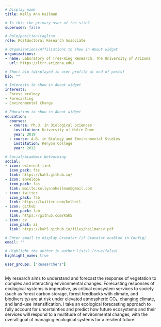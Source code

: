```yaml
---
# Display name
title: Kelly Ann Heilman

# Is this the primary user of the site?
superuser: false

# Role/position/tagline
role: Postdoctoral Research Associate

# Organizations/Affiliations to show in About widget
organizations:
- name: Laboratory of Tree-Ring Research, The University of Arizona
  url: https://ltrr.arizona.edu/

# Short bio (displayed in user profile at end of posts)
bio: ""

# Interests to show in About widget
interests:
- Forest ecology
- Forecasting
- Environmental Change

# Education to show in About widget
education:
  courses:
  - course: Ph.D. in Biological Sciences
    institution: University of Notre Dame
    year: 2019
  - course: A.B. in Biology and Environmental Studies
    institution: Kenyon College
    year: 2012

# Social/Academic Networking
social:
- icon: external-link
  icon_pack: fas
  link: https://kah5.github.io/
- icon: envelope
  icon_pack: fas
  link: mailto:kellyannheilman@gmail.com
- icon: twitter
  icon_pack: fab
  link: https://twitter.com/kelheil
- icon: github
  icon_pack: fab
  link: https://github.com/Kah5
- icon: cv
  icon_pack: ai
  link: https://kah5.github.io/files/heilmancv.pdf

# Enter email to display Gravatar (if Gravatar enabled in Config)
email: ""

# Highlight the author in author lists? (true/false)
highlight_name: true

user_groups: ["Researchers"]
---
```


My research aims to understand and forecast the response of vegetation to complex and interacting environmental changes. Forecasting responses of ecological systems is imperative, as critical ecosystem services to society (such as forest carbon storage, forest feedbacks with climate, and biodiversity) are at risk under elevated atmospheric CO₂, changing climate, and land-use intensification. I take an ecological forecasting approach to fully account for uncertainties and predict how future ecosystems and their services will respond to a multitude of environmental changes, with the overall goal of managing ecological systems for a resilient future.

